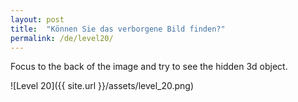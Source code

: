 ```yaml
---
layout: post
title:  "Können Sie das verborgene Bild finden?"
permalink: /de/level20/
---
```

Focus to the back of the image and try to see the hidden 3d object.

![Level 20]({{ site.url }}/assets/level_20.png)